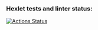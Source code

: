 ### Hexlet tests and linter status:
[![Actions Status](https://github.com/ashot-manovyan/python-project-49/actions/workflows/hexlet-check.yml/badge.svg)](https://github.com/ashot-manovyan/python-project-49/actions)